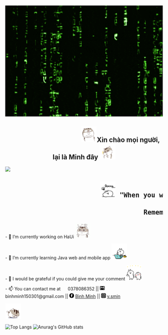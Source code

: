 <img src="https://github.com/vbminh/vbminh/blob/main/images/200.gif"  width="100%" height="354"></img>

<div style="margin: auto;">
<div style="text-align: center">
  <h2>  &emsp;  &emsp;  &emsp;  &emsp;  &emsp;  &emsp;  &emsp;  &emsp;  &emsp; <img src="https://github.com/vbminh/vbminh/blob/main/images/8.gif" width="50" height="50"</img>Xin chào mọi người, lại là Minh đây  <img src="https://github.com/vbminh/vbminh/blob/main/images/7.gif" width="50" height="50"</img>
  </h2>
  </div>
  
  ![](https://komarev.com/ghpvc/?username=vbminh&color=gray)
  
  <h2><pre>                        <img src="https://github.com/vbminh/vbminh/blob/main/images/5.gif" width="50" height="50"</img> "When you want to give up
                                   Remember why you started" <img src="https://github.com/vbminh/vbminh/blob/main/images/4.gif" width="50" height="50"</img></pre></h2>

<p>- 🔭 I’m currently working on HaUi <img src="https://github.com/vbminh/vbminh/blob/main/images/6.gif" width="50" height="50"</img></p>
<p>- 🌱 I’m currently learning Java web and mobile app <img src="https://github.com/vbminh/vbminh/blob/main/images/source.gif" width="50" height="50"</img></p>
<p>- 💬 I would be grateful if you could give me your comment <img src="https://github.com/vbminh/vbminh/blob/main/images/2.gif" width="50" height="50"</img></p>
<p>- 📫 You can contact me at <img src="https://static.xx.fbcdn.net/images/emoji.php/v9/t21/1/28/260e.png" width="15" height="15"> 0378086352 || <img src="https://github.com/vbminh/vbminh/blob/main/images/gmail.png" width="15" height="15"> binhminh150301@gmail.com || <img src="https://github.com/vbminh/vbminh/blob/main/images/fb.png" width="15" height="15"> <a href="https://www.facebook.com/binhminh.vu1503" target="blank">Bình Minh</a> || <img src="https://github.com/vbminh/vbminh/blob/main/images/ig.jpg" width="15" height="15">  <a href="https://www.instagram.com/v.smin/">v.smin</a></p> <img src="https://github.com/vbminh/vbminh/blob/main/images/3.gif" width="50" height="50"</img>

![Top Langs](https://github-readme-stats.vercel.app/api/top-langs/?username=vbminh&theme=radical)
![Anurag's GitHub stats](https://github-readme-stats.vercel.app/api?username=vbminh&show_icons=true&theme=radical)

